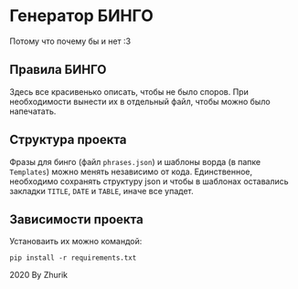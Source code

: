 # Генератор БИНГО

Потому что почему бы и нет :3

## Правила БИНГО

Здесь все красивенько описать, чтобы не было споров. При необходимости вынести их в отдельный файл, чтобы можно было напечатать.

## Структура проекта

Фразы для бинго (файл `phrases.json`) и шаблоны ворда (в папке `Templates`) можно менять независимо от кода. Единственное, необходимо сохранять структуру json и чтобы в шаблонах оставались закладки `TITLE`, `DATE` и `TABLE`, иначе все упадет.

## Зависимости проекта

Установаить их можно командой:

```text
pip install -r requirements.txt
```

2020 By Zhurik
